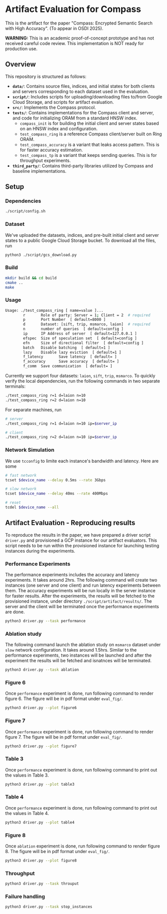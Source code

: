 # Artifact Evaluation for Compass

This is the artifact for the paper "Compass: Encrypted Semantic Search with High Accuracy". (To appear in OSDI 2025).


**WARNING:** This is an academic proof-of-concept prototype and has not received careful code review. This implementation is NOT ready for production use.

## Overview 

This repository is structured as follows:
- **`data/`**: Contains source files, indices, and initial states for both clients and servers corresponding to each dataset used in the evaluation.
- **`script/`**: Includes scripts for uploading/downloading files to/from Google Cloud Storage, and scripts for artifact evaluation.
- **`src/`**: Implements the Compass protocol.
- **`tests/`**: Contains implementations for the Compass client and server, and code for initializing ORAM from a standard HNSW index.
  - `compass_init` is for building the initial client and server states based on an HNSW index and configuration.
  - `test_compass_ring` is a reference Compass client/server built on Ring ORAM.
  - `test_compass_accuracy` is a variant that leaks access pattern. This is for faster accuracy estimation.
  - `test_compass_tp` is a variant that keeps sending queries. This is for throughput experiments.
- **`third_party/`**: Contains third-party libraries utilized by Compass and baseline implementations.


## Setup

### Dependencies

```bash
./script/config.sh
```

### Dataset
We've uploaded the datasets, indices, and pre-built initial client and server states to a public Google Cloud Storage bucket. To download all the files, run

```bash
python3 ./script/gcs_download.py
```

### Build 

```bash
mkdir build && cd build
cmake ..
make
```

### Usage

```bash
Usage: ./test_compass_ring [ name=value ]...
        r       Role of party: Server = 1; Client = 2  # required
        p       Port Number  [ default=8000 ]
        d       Dataset: [sift, trip, msmarco, laion]  # required
        n       number of queries  [ default=config ]
        ip      IP Address of server  [ default=127.0.0.1 ]
        efspec  Size of speculation set  [ default=config ]
        efn     Size of directional filter  [ default=config ]
        batch   Disable batching  [ default=1 ]
        lazy    Disable lazy eviction  [ default=1 ]
        f_latency       Save latency  [ default= ]
        f_accuracy      Save accuracy  [ default= ]
        f_comm  Save communication  [ default= ]
```

Currently we support four datasets: `laion`, `sift`, `trip`, `msmarco`. To quickly verify the local dependencies, run the following commands in two separate terminals:

```bash
./test_compass_ring r=1 d=laion n=10 
./test_compass_ring r=2 d=laion n=10
```

For separate machines, run
```bash
# server
./test_compass_ring r=1 d=laion n=10 ip=$server_ip

# client
./test_compass_ring r=2 d=laion n=10 ip=$server_ip
```

### Network Simulation

We use `tcconfig` to limite each instance's bandwidth and latency. Here are some 

```bash
# fast network
tcset $device_name --delay 0.5ms --rate 3Gbps 

# slow network
tcset $device_name --delay 40ms --rate 400Mbps

# reset
tcdel $device_name --all
```


## Artifact Evaluation - Reproducing results 

To reproduce the results in the paper, we have prepared a driver script `driver.py` and provisioned a GCP instance for our artifact evaluators. This script needs to be run within the provisioned instance for launching testing instances during the experiments. 


### Performance Experiments

The performance experiments includes the accuracy and latency experiments. It takes around 2hrs. The following command will create two instances (one server and one client) and run latency experiments between them. The accuracy experiments will be run locally in the server instance for faster results. After the experiments, the results will be fetched to the provisioned instance, under directory `./script/artifact/results/`. The server and the client will be terminated once the performance experiments are done. 
```bash
python3 driver.py --task performance
```

### Ablation study

The following command launch the ablation study on `msmarco` dataset under `slow` network configuration. It takes around 1.5hrs. Similar to the performance experiments, two instances will be launched and after the experiment the results will be fetched and isnatnces will be terminated.
```bash
python3 driver.py --task ablation
```


### Figure 6

Once `performance` experiment is done, run following command to render figure 6. The figure will be in pdf format under `eval_fig/`.
```bash
python3 driver.py --plot figure6
```

### Figure 7
Once `performance` experiment is done, run following command to render figure 7. The figure will be in pdf format under `eval_fig/`.
```bash
python3 driver.py --plot figure7
```

### Table 3
Once `performance` experiment is done, run following command to print out the values in Table 3.
```bash
python3 driver.py --plot table3
```

### Table 4
Once `performance` experiment is done, run following command to print out the values in Table 4.
```bash
python3 driver.py --plot table4
```

### Figure 8
Once `ablation` experiment is done, run following command to render figure 8. The figure will be in pdf format under `eval_fig/`.
```bash
python3 driver.py --plot figure8
```

### Throughput

```bash
python3 driver.py --task throuput
```

### Failure handling

```bash
python3 driver.py --task stop_instances
```
